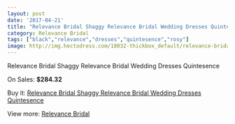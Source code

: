 ```yaml
---
layout: post
date: '2017-04-21'
title: "Relevance Bridal Shaggy Relevance Bridal Wedding Dresses Quintesence"
category: Relevance Bridal
tags: ["black","relevance","dresses","quintesence","rosy"]
image: http://img.hectodress.com/18032-thickbox_default/relevance-bridal-shaggy-relevance-bridal-wedding-dresses-quintesence.jpg
---
```

Relevance Bridal Shaggy Relevance Bridal Wedding Dresses Quintesence

On Sales: **$284.32**
<a href="https://www.hectodress.com/relevance-bridal/8500-relevance-bridal-shaggy-relevance-bridal-wedding-dresses-quintesence.html"><amp-img layout="responsive" width="600" height="600" src="//img.hectodress.com/18032-thickbox_default/relevance-bridal-shaggy-relevance-bridal-wedding-dresses-quintesence.jpg" alt="Relevance Bridal Shaggy Relevance Bridal Wedding Dresses Quintesence 0" /></a>
<a href="https://www.hectodress.com/relevance-bridal/8500-relevance-bridal-shaggy-relevance-bridal-wedding-dresses-quintesence.html"><amp-img layout="responsive" width="600" height="600" src="//img.hectodress.com/18033-thickbox_default/relevance-bridal-shaggy-relevance-bridal-wedding-dresses-quintesence.jpg" alt="Relevance Bridal Shaggy Relevance Bridal Wedding Dresses Quintesence 1" /></a>

Buy it: [Relevance Bridal Shaggy Relevance Bridal Wedding Dresses Quintesence](https://www.hectodress.com/relevance-bridal/8500-relevance-bridal-shaggy-relevance-bridal-wedding-dresses-quintesence.html "Relevance Bridal Shaggy Relevance Bridal Wedding Dresses Quintesence")

View more: [Relevance Bridal](https://www.hectodress.com/143-relevance-bridal "Relevance Bridal")